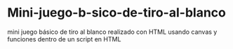 # Mini-juego-b-sico-de-tiro-al-blanco
mini juego básico de tiro al blanco realizado con HTML
usando canvas y  funciones dentro de un script en HTML
